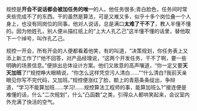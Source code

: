 规控是**开会不说话都会被加任务的唯一**的人。他任务很多;青白脸色，任务间时常夹些完成不了的东西。干的虽然是算法，可是又难又多，似乎十多个岗位叠一个人身上，也没有同岗位的同事。他对人说话，总是满口**太难了干不了**，教人半懂不懂的。因为他姓孔，别人便从描红纸上的“上大人孔乙己”这半懂不懂的话里，替他取下一个绰号，叫作孔乙己。


规控一开会，所有开会的人便都看着他笑，有的叫道，“决策规划，你任务表上又添上新工作了!”他不回答，对产品经理说，“这两个开发任务，干不了啊，要一些明确的场景信息。”便排出总体设计方案。他们又故意的高声嚷道，“你一定又要**天天加班**了!”规控睁大眼睛说，“你怎么这样凭空污人清白……”“什么清白?我前天亲眼见你写不完代码，又加班。”规控便涨红了脸，额上的青筋条条绽出，争辩道，“学习不能算加班……学习!……规控算法工程师的事，能算加班么?”接连便是难懂的话，什么“二次规划”，什么“凸函数”之类，引得众人都哄笑起来，会议室内外充满了快活的空气。